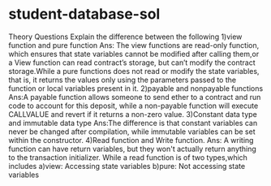 # student-database-sol
Theory Questions
Explain the difference between the following
1)view function and pure function
Ans: The view functions are read-only function, which ensures that state variables cannot be modified after calling them,or a View function can read contract’s storage, but can’t modify the contract storage.While a pure functions does not read or modify the state variables, that is, it returns the values only using the parameters passed to the function or local variables present in it.
2)payable and nonpayable functions
Ans:A payable function allows someone to send ether to a contract and run code to account for this deposit, while a non-payable function will execute CALLVALUE and revert if it returns a non-zero value.
3)Constant data type and immutable data type
Ans:The difference is that constant variables can never be changed after compilation, while immutable variables can be set within the constructor.
4)Read function and Write function.
Ans: A writing function can have return variables, but they won't actually return anything to the transaction initializer. While a read function is of two types,which includes
a)view: Accessing state variables
b)pure: Not accessing state variables

